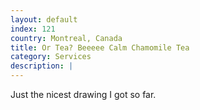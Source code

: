 ```yaml
---
layout: default
index: 121
country: Montreal, Canada
title: Or Tea? Beeeee Calm Chamomile Tea
category: Services
description: |
---
```


Just the nicest drawing I got so far.
